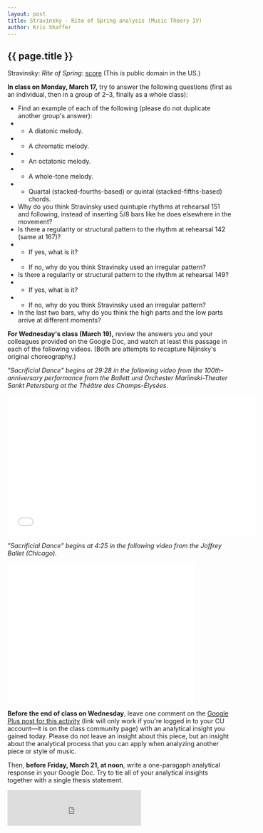```yaml
---
layout: post
title: Stravinsky - Rite of Spring analysis (Music Theory IV) 
author: Kris Shaffer
---
```


## {{ page.title }} ##

Stravinsky: *Rite of Spring*:  [score](http://imslp.us/php/linkhandler.php?path=/scores/Stravinsky_Igor_1971/Stravinsky_-_RiteOfSpring_OrchScore.pdf) (This *is* public domain in the US.)

**In class on Monday, March 17,** try to answer the following questions (first as an individual, then in a group of 2–3, finally as a whole class):

- Find an example of each of the following (please do not duplicate another group's answer):  
- - A diatonic melody.  
- - A chromatic melody.  
- - An octatonic melody.  
- - A whole-tone melody.  
- - Quartal (stacked-fourths-based) or quintal (stacked-fifths-based) chords.  
- Why do you think Stravinsky used quintuple rhythms at rehearsal 151 and following, instead of inserting 5/8 bars like he does elsewhere in the movement?  
- Is there a regularity or structural pattern to the rhythm at rehearsal 142 (same at 167)?  
- - If yes, what is it?  
- - If no, why do you think Stravinsky used an irregular pattern?  
- Is there a regularity or structural pattern to the rhythm at rehearsal 149?  
- - If yes, what is it?  
- - If no, why do you think Stravinsky used an irregular pattern?  
- In the last two bars, why do you think the high parts and the low parts arrive at different moments?

**For Wednesday's class (March 19),** review the answers you and your colleagues provided on the Google Doc, and watch at least this passage in each of the following videos. (Both are attempts to recapture Nijinsky's original choreography.)

*"Sacrificial Dance" begins at 29:28 in the following video from the 100th-anniversary performance from the Ballett und Orchester Mariinski-Theater Sankt Petersburg at the Théâtre des Champs-Élysées.*

<iframe width="560" height="315" src="//www.youtube.com/embed/BryIQ9QpXwI" frameborder="0" allowfullscreen></iframe>

*"Sacrificial Dance" begins at 4:25 in the following video from the Joffrey Ballet (Chicago).*

<iframe width="420" height="315" src="//www.youtube.com/embed/C_7ndqgwxcM" frameborder="0" allowfullscreen></iframe>

**Before the end of class on Wednesday**, leave one comment on the [Google Plus post for this activity](https://plus.google.com/112120443955741204467/posts/BLEq5LkiyCP) (link will only work if you're logged in to your CU account—it is on the class community page) with an analytical insight you gained today. Please do *not* leave an insight about this piece, but an insight about the analytical process that you can apply when analyzing another piece or style of music.

Then, **before Friday, March 21, at noon**, write a one-paragaph analytical response in your Google Doc. Try to tie all of your analytical insights together with a single thesis statement.

<iframe src="https://embed.spotify.com/?uri=spotify:track:0oUjDxNRNHDBBPR6xOOmvv" width="300" height="80" frameborder="0" allowtransparency="true"></iframe>